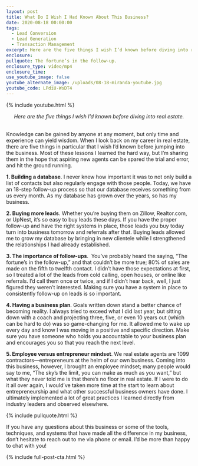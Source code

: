```yaml
---
layout: post
title: What Do I Wish I Had Known About This Business?
date: 2020-08-18 00:00:00
tags:
  - Lead Conversion
  - Lead Generation
  - Transaction Management
excerpt: Here are the five things I wish I’d known before diving into real estate.
enclosure:
pullquote: The fortune’s in the follow-up.
enclosure_type: video/mp4
enclosure_time:
use_youtube_image: false
youtube_alternate_image: /uploads/08-18-miranda-youtube.jpg
youtube_code: LPdiU-WsDT4
---
```


{% include youtube.html %}

<center><em>Here are the five things I wish I&rsquo;d known before diving into real estate.</em></center>

<br>Knowledge can be gained by anyone at any moment, but only time and experience can yield wisdom. When I look back on my career in real estate, there are five things in particular that I wish I’d known before jumping into the business. Most of these lessons I learned the hard way, but I’m sharing them in the hope that aspiring new agents can be spared the trial and error, and hit the ground running.

**1\. Building a database**. I never knew how important it was to not only build a list of contacts but also regularly engage with those people. Today, we have an 18-step follow-up process so that our database receives something from us every month. As my database has grown over the years, so has my business.

**2\. Buying more leads**. Whether you’re buying them on Zillow, Realtor.com, or UpNest, it’s so easy to buy leads these days. If you have the proper follow-up and have the right systems in place, those leads you buy today turn into business tomorrow and referrals after that. Buying leads allowed me to grow my database by bringing in new clientele while I strengthened the relationships I had already established.

**3\. The importance of follow-ups**. &nbsp;You’ve probably heard the saying, “The fortune’s in the follow-up,” and that couldn’t be more true; 80% of sales are made on the fifth to twelfth contact. I didn’t have those expectations at first, so I treated a lot of the leads from cold calling, open houses, or online like referrals. I’d call them once or twice, and if I didn’t hear back, well, I just figured they weren’t interested. Making sure you have a system in place to consistently follow-up on leads is so important.

**4\. Having a business plan**. Goals written down stand a better chance of becoming reality. I always tried to exceed what I did last year, but sitting down with a coach and projecting three, five, or even 10 years out (which can be hard to do) was so game-changing for me. It allowed me to wake up every day and know I was moving in a positive and specific direction. Make sure you have someone who holds you accountable to your business plan and encourages you so that you reach the next level.

**5\. Employee versus entrepreneur mindset**. We real estate agents are 1099 contractors—entrepreneurs at the helm of our own business. Coming into this business, however, I brought an employee mindset; many people would say to me, “The sky’s the limit, you can make as much as you want,” but what they never told me is that there’s no floor in real estate. If I were to do it all over again, I would’ve taken more time at the start to learn about entrepreneurship and what other successful business owners have done. I ultimately implemented a lot of great practices I learned directly from industry leaders and observed elsewhere.

{% include pullquote.html %}

If you have any questions about this business or some of the tools, techniques, and systems that have made all the difference in my business, don’t hesitate to reach out to me via phone or email. I’d be more than happy to chat with you\!

{% include full-post-cta.html %}